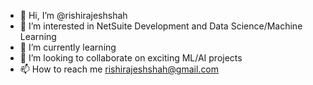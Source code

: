 - 👋 Hi, I’m @rishirajeshshah
- 👀 I’m interested in NetSuite Development and Data Science/Machine Learning
- 🌱 I’m currently learning 
- 💞️ I’m looking to collaborate on exciting ML/AI projects
- 📫 How to reach me rishirajeshshah@gmail.com

<!---
rishirajeshshah/rishirajeshshah is a ✨ special ✨ repository because its `README.md` (this file) appears on your GitHub profile.
You can click the Preview link to take a look at your changes.
--->
